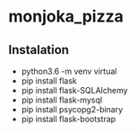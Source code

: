 # monjoka_pizza

## Instalation
* python3.6 -m venv virtual
* pip install flask
* pip install flask-SQLAlchemy
* pip install flask-mysql
* pip install psycopg2-binary
* pip install flask-bootstrap
